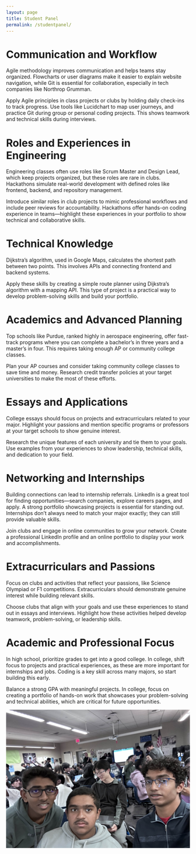 ```yaml
---
layout: page
title: Student Panel
permalink: /studentpanel/
---
```

# Communication and Workflow
Agile methodology improves communication and helps teams stay organized. Flowcharts or user diagrams make it easier to explain website navigation, while Git is essential for collaboration, especially in tech companies like Northrop Grumman.

Apply Agile principles in class projects or clubs by holding daily check-ins to track progress. Use tools like Lucidchart to map user journeys, and practice Git during group or personal coding projects. This shows teamwork and technical skills during interviews.

# Roles and Experiences in Engineering
Engineering classes often use roles like Scrum Master and Design Lead, which keep projects organized, but these roles are rare in clubs. Hackathons simulate real-world development with defined roles like frontend, backend, and repository management.

Introduce similar roles in club projects to mimic professional workflows and include peer reviews for accountability. Hackathons offer hands-on coding experience in teams—highlight these experiences in your portfolio to show technical and collaborative skills.

# Technical Knowledge
Dijkstra’s algorithm, used in Google Maps, calculates the shortest path between two points. This involves APIs and connecting frontend and backend systems.

Apply these skills by creating a simple route planner using Dijkstra’s algorithm with a mapping API. This type of project is a practical way to develop problem-solving skills and build your portfolio.

# Academics and Advanced Planning
Top schools like Purdue, ranked highly in aerospace engineering, offer fast-track programs where you can complete a bachelor’s in three years and a master’s in four. This requires taking enough AP or community college classes.

Plan your AP courses and consider taking community college classes to save time and money. Research credit transfer policies at your target universities to make the most of these efforts.

# Essays and Applications
College essays should focus on projects and extracurriculars related to your major. Highlight your passions and mention specific programs or professors at your target schools to show genuine interest.

Research the unique features of each university and tie them to your goals. Use examples from your experiences to show leadership, technical skills, and dedication to your field.

# Networking and Internships
Building connections can lead to internship referrals. LinkedIn is a great tool for finding opportunities—search companies, explore careers pages, and apply. A strong portfolio showcasing projects is essential for standing out. Internships don’t always need to match your major exactly; they can still provide valuable skills.

Join clubs and engage in online communities to grow your network. Create a professional LinkedIn profile and an online portfolio to display your work and accomplishments.

# Extracurriculars and Passions
Focus on clubs and activities that reflect your passions, like Science Olympiad or F1 competitions. Extracurriculars should demonstrate genuine interest while building relevant skills.

Choose clubs that align with your goals and use these experiences to stand out in essays and interviews. Highlight how these activities helped develop teamwork, problem-solving, or leadership skills.

# Academic and Professional Focus
In high school, prioritize grades to get into a good college. In college, shift focus to projects and practical experiences, as these are more important for internships and jobs. Coding is a key skill across many majors, so start building this early.

Balance a strong GPA with meaningful projects. In college, focus on creating a portfolio of hands-on work that showcases your problem-solving and technical abilities, which are critical for future opportunities.

![student panel](../images/IMG_1000.jpg)

